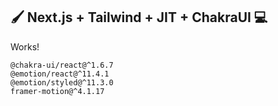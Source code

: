 ## 🖌️ Next.js + Tailwind + JIT + ChakraUI 💻

Works!

```
@chakra-ui/react@^1.6.7
@emotion/react@^11.4.1
@emotion/styled@^11.3.0
framer-motion@^4.1.17
```
